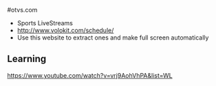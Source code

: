 #otvs.com

- Sports LiveStreams
- http://www.volokit.com/schedule/
- Use this website to extract ones and make full screen automatically


Learning
--------
https://www.youtube.com/watch?v=vrj9AohVhPA&list=WL


